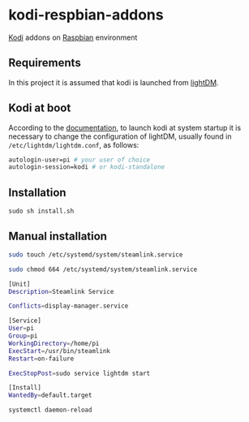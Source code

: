 # kodi-respbian-addons
[Kodi](https://kodi.wiki/view/HOW-TO:Install_Kodi_on_Raspberry_Pi) addons on [Raspbian](https://www.raspberrypi.com/software/) environment

## Requirements
In this project it is assumed that kodi is launched from [lightDM](https://it.wikipedia.org/wiki/LightDM).

## Kodi at boot
According to the [documentation](https://salsa.debian.org/multimedia-team/kodi-media-center/kodi/-/commit/7a371bfd9daf9b918a5d944cf1a04f71c37b387d), to launch kodi at system startup it is necessary to change the configuration of lightDM, usually found in `/etc/lightdm/lightdm.conf`, as follows:
```bash
autologin-user=pi # your user of choice
autologin-session=kodi # or kodi-standalone
```

## Installation

```
sudo sh install.sh
```

## Manual installation

```bash
sudo touch /etc/systemd/system/steamlink.service

sudo chmod 664 /etc/systemd/system/steamlink.service
```

```bash
[Unit]
Description=Steamlink Service

Conflicts=display-manager.service

[Service]
User=pi
Group=pi
WorkingDirectory=/home/pi
ExecStart=/usr/bin/steamlink
Restart=on-failure

ExecStopPost=sudo service lightdm start

[Install]
WantedBy=default.target
```

```bash
systemctl daemon-reload
```
